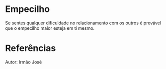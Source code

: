 # Empecilho
Se sentes qualquer dificuldade no relacionamento com os outros é provável que o empecilho maior esteja em ti mesmo.

# Referências
Autor: Irmão José
